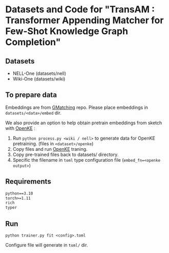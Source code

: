 # Datasets and Code for "TransAM : Transformer Appending Matcher for Few-Shot Knowledge Graph Completion"

## Datasets

- NELL-One (datasets/nell)
- Wiki-One (datasets/wiki)

## To prepare data

Embeddings are from [GMatching](https://github.com/xwhan/One-shot-Relational-Learning) repo. Please place embeddings in `datasets/<data>/embed` dir.

We also provide an option to help obtain pretrain embeddings from sketch with [OpenKE](https://github.com/thunlp/OpenKE) : 

1. Run `python process.py <wiki / nell>` to generate data for OpenKE pretraining. (files in `<dataset>/openke`)
2. Copy files and run [OpenKE](https://github.com/thunlp/OpenKE) traning.
3. Copy pre-trained files back to datasets/<dataset> directory.
4. Specific the filename in `toml` type configuration file (`embed_fn=<openke output>`) 

## Requirements

```requirements.txt
python==3.10
torch>=1.11
rich
typer
```

## Run

`python trainer.py fit <config>.toml`

Configure file will generate in `toml/` dir.
